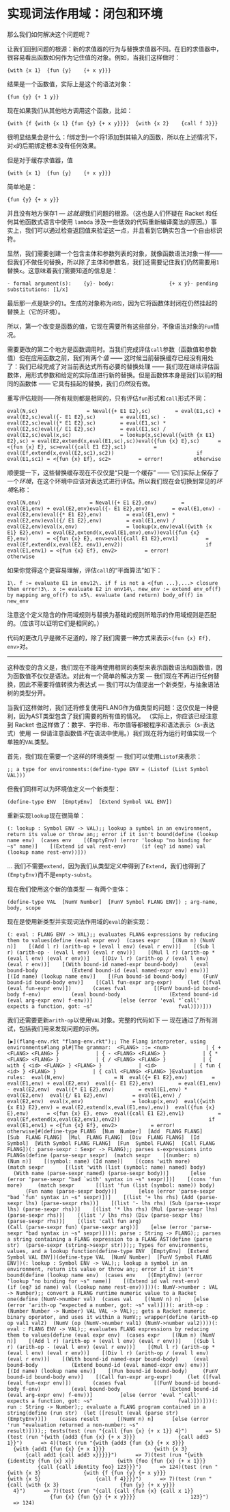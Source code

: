 # 实现词法作用域：闭包和环境

那么我们如何解决这个问题呢？

让我们回到问题的根源：新的求值器的行为与替换求值器不同。在旧的求值器中，很容易看出函数如何作为记住值的对象。例如，当我们这样做时：

```
{with {x 1}  {fun {y}    {+ x y}}}
```

结果是一个函数值，实际上是这个的语法对象：

```
{fun {y} {+ 1 y}}
```

现在如果我们从其他地方调用这个函数，比如：

```
{with {f {with {x 1} {fun {y} {+ x y}}}}  {with {x 2}    {call f 3}}}
```

很明显结果会是什么：f绑定到一个将1添加到其输入的函数，所以在上述情况下，对`x`的后期绑定根本没有任何效果。

但是对于缓存求值器，值

```
{with {x 1}  {fun {y}    {+ x y}}}
```

简单地是：

```
{fun {y} {+ x y}}
```

并且没有地方保存1 — *这就是*我们问题的根源。（这也是人们怀疑在 Racket 和任何其他函数式语言中使用 `lambda` 涉及一些低效的代码重新编译魔法的原因。）事实上，我们可以通过检查返回值来验证这一点，并且看到它确实包含一个自由标识符。

显然，我们需要创建一个包含主体和参数列表的对象，就像函数语法对象一样——但我们不做任何替换，所以除了主体和参数名，我们还需要记住我们仍然需要用`1`替换`x`。这意味着我们需要知道的信息是：

```
- formal argument(s):    {y}- body:                  {+ x y}- pending substitutions: [1/x]
```

最后那一点是缺少的`1`。生成的对象称为`闭包`，因为它将函数体封闭在仍然挂起的替换上（它的环境）。

所以，第一个改变是函数的值，它现在需要所有这些部分，不像语法对象的`Fun`情况。

需要更改的第二个地方是函数调用时。当我们完成评估`call`参数（函数值和参数值）但在应用函数之前，我们有两个*值* —— 这时候当前替换缓存已经没有用处了：我们已经完成了对当前表达式所有必要的替换处理 —— 我们现在继续评估函数体，用形式参数和给定的实际值进行新的替换。但是函数体本身是我们以前的相同的函数体 —— 它具有挂起的替换，我们*仍然*没有做。

重写评估规则——所有规则都是相同的，只有评估`fun`形式和`call`形式不同：

```
eval(N,sc)                = Neval({+ E1 E2},sc)        = eval(E1,sc) + eval(E2,sc)eval({- E1 E2},sc)        = eval(E1,sc) - eval(E2,sc)eval({* E1 E2},sc)        = eval(E1,sc) * eval(E2,sc)eval({/ E1 E2},sc)        = eval(E1,sc) / eval(E2,sc)eval(x,sc)                = lookup(x,sc)eval({with {x E1} E2},sc) = eval(E2,extend(x,eval(E1,sc),sc))eval({fun {x} E},sc)      = <{fun {x} E}, sc>eval({call E1 E2},sc1)         = eval(Ef,extend(x,eval(E2,sc1),sc2))                           if eval(E1,sc1) = <{fun {x} Ef}, sc2>         = error!          otherwise
```

顺便提一下，这些替换缓存现在不仅仅是“只是一个缓存” —— 它们实际上保存了一个*环境*，在这个环境中应该对表达式进行评估。所以我们现在会切换到常见的*环境*名称：

```
eval(N,env)                = Neval({+ E1 E2},env)        = eval(E1,env) + eval(E2,env)eval({- E1 E2},env)        = eval(E1,env) - eval(E2,env)eval({* E1 E2},env)        = eval(E1,env) * eval(E2,env)eval({/ E1 E2},env)        = eval(E1,env) / eval(E2,env)eval(x,env)                = lookup(x,env)eval({with {x E1} E2},env) = eval(E2,extend(x,eval(E1,env),env))eval({fun {x} E},env)      = <{fun {x} E}, env>eval({call E1 E2},env1)         = eval(Ef,extend(x,eval(E2, env1),env2))                           if eval(E1,env1) = <{fun {x} Ef}, env2>         = error!          otherwise
```

如果你觉得这个更容易理解，评估`call`的“平面算法”如下：

```
1\. f := evaluate E1 in env12\. if f is not a <{fun ...},...> closure then error!3\. x := evaluate E2 in env14\. new_env := extend env_of(f) by mapping arg_of(f) to x5\. evaluate (and return) body_of(f) in new_env
```

注意这个定义隐含的作用域规则与替换为基础的规则所暗示的作用域规则是匹配的。（应该可以证明它们是相同的。）

代码的更改几乎是微不足道的，除了我们需要一种方式来表示`<{fun {x} Ef}, env>`对。

* * *

这种改变的含义是，我们现在不能再使用相同的类型来表示函数语法和函数值，因为函数值不仅仅是语法。对此有一个简单的解决方案 — 我们现在不再进行任何替换，因此不需要将值转换为表达式 — 我们可以为值提出一个新类型，与抽象语法树的类型分开。

当我们这样做时，我们还将修复使用FLANG作为值类型的问题：这仅仅是一种便利，因为AST类型包含了我们需要的所有值的情况。 （实际上，你应该已经注意到 Racket 也这样做了：数字、字符串、布尔值等都被程序和语法表示（s-表达式）使用 — 但请注意函数值*不*在语法中使用。）我们现在将为运行时值实现一个单独的`VAL`类型。

首先，我们现在需要一个这样的环境类型 — 我们可以使用`Listof`来表示：

```
;; a type for environments:(define-type ENV = (Listof (List Symbol VAL)))
```

但我们同样可以为环境值定义一个新类型：

```
(define-type ENV  [EmptyEnv]  [Extend Symbol VAL ENV])
```

重新实现`lookup`现在很简单：

```
(: lookup : Symbol ENV -> VAL);; lookup a symbol in an environment, return its value or throw an;; error if it isn't bound(define (lookup name env)  (cases env    [(EmptyEnv) (error 'lookup "no binding for ~s" name)]    [(Extend id val rest-env)     (if (eq? id name) val (lookup name rest-env))]))
```

… 我们不需要`extend`，因为我们从类型定义中得到了`Extend`，我们也得到了`(EmptyEnv)`而不是`empty-subst`。

现在我们使用这个新的值类型 — 有两个变体：

```
(define-type VAL  [NumV Number]  [FunV Symbol FLANG ENV]) ; arg-name, body, scope
```

现在是使用新类型并实现词法作用域的`eval`的新实现：

```
(: eval : FLANG ENV -> VAL);; evaluates FLANG expressions by reducing them to values(define (eval expr env)  (cases expr    [(Num n) (NumV n)]    [(Add l r) (arith-op + (eval l env) (eval r env))]    [(Sub l r) (arith-op - (eval l env) (eval r env))]    [(Mul l r) (arith-op * (eval l env) (eval r env))]    [(Div l r) (arith-op / (eval l env) (eval r env))]    [(With bound-id named-expr bound-body)     (eval bound-body           (Extend bound-id (eval named-expr env) env))]    [(Id name) (lookup name env)]    [(Fun bound-id bound-body)     (FunV bound-id bound-body env)]    [(Call fun-expr arg-expr)     (let ([fval (eval fun-expr env)])       (cases fval         [(FunV bound-id bound-body f-env)          (eval bound-body                (Extend bound-id (eval arg-expr env) f-env))]         [else (error 'eval "`call' expects a function, got: ~s"                            fval)]))]))
```

我们还需要更新`arith-op`以使用`VAL`对象。完整的代码如下 — 现在通过了所有测试，包括我们用来发现问题的示例。

```
[▶](flang-env.rkt "flang-env.rkt");; The Flang interpreter, using environments#lang pl#|The grammar:  <FLANG> ::= <num>            | { + <FLANG> <FLANG> }            | { - <FLANG> <FLANG> }            | { * <FLANG> <FLANG> }            | { / <FLANG> <FLANG> }            | { with { <id> <FLANG> } <FLANG> }            | <id>            | { fun { <id> } <FLANG> }            | { call <FLANG> <FLANG> }Evaluation rules:  eval(N,env)                = N  eval({+ E1 E2},env)        = eval(E1,env) + eval(E2,env)  eval({- E1 E2},env)        = eval(E1,env) - eval(E2,env)  eval({* E1 E2},env)        = eval(E1,env) * eval(E2,env)  eval({/ E1 E2},env)        = eval(E1,env) / eval(E2,env)  eval(x,env)                = lookup(x,env)  eval({with {x E1} E2},env) = eval(E2,extend(x,eval(E1,env),env))  eval({fun {x} E},env)      = <{fun {x} E}, env>  eval({call E1 E2},env1)           = eval(Ef,extend(x,eval(E2,env1),env2))                             if eval(E1,env1) = <{fun {x} Ef}, env2>           = error!          otherwise|#(define-type FLANG  [Num  Number]  [Add  FLANG FLANG]  [Sub  FLANG FLANG]  [Mul  FLANG FLANG]  [Div  FLANG FLANG]  [Id   Symbol]  [With Symbol FLANG FLANG]  [Fun  Symbol FLANG]  [Call FLANG FLANG])(: parse-sexpr : Sexpr -> FLANG);; parses s-expressions into FLANGs(define (parse-sexpr sexpr)  (match sexpr    [(number: n)    (Num n)]    [(symbol: name) (Id name)]    [(cons 'with more)     (match sexpr       [(list 'with (list (symbol: name) named) body)        (With name (parse-sexpr named) (parse-sexpr body))]       [else (error 'parse-sexpr "bad `with' syntax in ~s" sexpr)])]    [(cons 'fun more)     (match sexpr       [(list 'fun (list (symbol: name)) body)        (Fun name (parse-sexpr body))]       [else (error 'parse-sexpr "bad `fun' syntax in ~s" sexpr)])]    [(list '+ lhs rhs) (Add (parse-sexpr lhs) (parse-sexpr rhs))]    [(list '- lhs rhs) (Sub (parse-sexpr lhs) (parse-sexpr rhs))]    [(list '* lhs rhs) (Mul (parse-sexpr lhs) (parse-sexpr rhs))]    [(list '/ lhs rhs) (Div (parse-sexpr lhs) (parse-sexpr rhs))]    [(list 'call fun arg)                       (Call (parse-sexpr fun) (parse-sexpr arg))]    [else (error 'parse-sexpr "bad syntax in ~s" sexpr)]))(: parse : String -> FLANG);; parses a string containing a FLANG expression to a FLANG AST(define (parse str)  (parse-sexpr (string->sexpr str)));; Types for environments, values, and a lookup function(define-type ENV  [EmptyEnv]  [Extend Symbol VAL ENV])(define-type VAL  [NumV Number]  [FunV Symbol FLANG ENV])(: lookup : Symbol ENV -> VAL);; lookup a symbol in an environment, return its value or throw an;; error if it isn't bound(define (lookup name env)  (cases env    [(EmptyEnv) (error 'lookup "no binding for ~s" name)]    [(Extend id val rest-env)     (if (eq? id name) val (lookup name rest-env))]))(: NumV->number : VAL -> Number);; convert a FLANG runtime numeric value to a Racket one(define (NumV->number val)  (cases val    [(NumV n) n]    [else (error 'arith-op "expected a number, got: ~s" val)]))(: arith-op : (Number Number -> Number) VAL VAL -> VAL);; gets a Racket numeric binary operator, and uses it within a NumV;; wrapper(define (arith-op op val1 val2)  (NumV (op (NumV->number val1) (NumV->number val2))))(: eval : FLANG ENV -> VAL);; evaluates FLANG expressions by reducing them to values(define (eval expr env)  (cases expr    [(Num n) (NumV n)]    [(Add l r) (arith-op + (eval l env) (eval r env))]    [(Sub l r) (arith-op - (eval l env) (eval r env))]    [(Mul l r) (arith-op * (eval l env) (eval r env))]    [(Div l r) (arith-op / (eval l env) (eval r env))]    [(With bound-id named-expr bound-body)     (eval bound-body           (Extend bound-id (eval named-expr env) env))]    [(Id name) (lookup name env)]    [(Fun bound-id bound-body)     (FunV bound-id bound-body env)]    [(Call fun-expr arg-expr)     (let ([fval (eval fun-expr env)])       (cases fval         [(FunV bound-id bound-body f-env)          (eval bound-body                (Extend bound-id (eval arg-expr env) f-env))]         [else (error 'eval "`call' expects a function, got: ~s"                            fval)]))]))(: run : String -> Number);; evaluate a FLANG program contained in a string(define (run str)  (let ([result (eval (parse str) (EmptyEnv))])    (cases result      [(NumV n) n]      [else (error 'run "evaluation returned a non-number: ~s"                   result)])));; tests(test (run "{call {fun {x} {+ x 1}} 4}")      => 5)(test (run "{with {add3 {fun {x} {+ x 3}}}              {call add3 1}}")      => 4)(test (run "{with {add3 {fun {x} {+ x 3}}}              {with {add1 {fun {x} {+ x 1}}}                {with {x 3}                  {call add1 {call add3 x}}}}}")      => 7)(test (run "{with {identity {fun {x} x}}              {with {foo {fun {x} {+ x 1}}}                {call {call identity foo} 123}}}")      => 124)(test (run "{with {x 3}              {with {f {fun {y} {+ x y}}}                {with {x 5}                  {call f 4}}}}")      => 7)(test (run "{call {with {x 3}                    {fun {y} {+ x y}}}                  4}")      => 7)(test (run "{call {call {fun {x} {call x 1}}                        {fun {x} {fun {y} {+ x y}}}}                  123}")      => 124)
```
